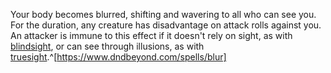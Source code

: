 Your body becomes blurred, shifting and wavering to all who can see you. For the duration, any creature has disadvantage on attack rolls against you. An attacker is immune to this effect if it doesn't rely on sight, as with [blindsight](https://www.dndbeyond.com/compendium/rules/basic-rules/monsters#Blindsight), or can see through illusions, as with [truesight](https://www.dndbeyond.com/compendium/rules/basic-rules/monsters#Truesight).^[https://www.dndbeyond.com/spells/blur]